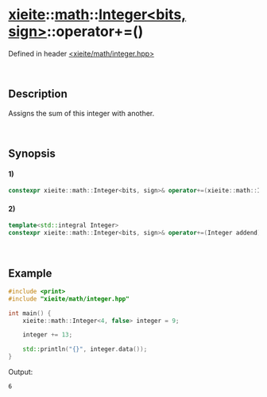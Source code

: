 # [xieite](../../../../../xieite.md)\:\:[math](../../../../../math.md)\:\:[Integer<bits, sign>](../../../../integer.md)\:\:operator+=\(\)
Defined in header [<xieite/math/integer.hpp>](../../../../../../../include/xieite/math/integer.hpp)

&nbsp;

## Description
Assigns the sum of this integer with another.

&nbsp;

## Synopsis
#### 1)
```cpp
constexpr xieite::math::Integer<bits, sign>& operator+=(xieite::math::Integer<bits, sign> addend) noexcept;
```
#### 2)
```cpp
template<std::integral Integer>
constexpr xieite::math::Integer<bits, sign>& operator+=(Integer addend) noexcept;
```

&nbsp;

## Example
```cpp
#include <print>
#include "xieite/math/integer.hpp"

int main() {
    xieite::math::Integer<4, false> integer = 9;

    integer += 13;

    std::println("{}", integer.data());
}
```
Output:
```
6
```

